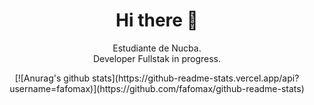 <h1 align="center"> Hi there 👋 </h1>
<p align="center">Estudiante de Nucba. 
<br>
Developer Fullstak in progress. </p>


 <p align="center"> [![Anurag's github stats](https://github-readme-stats.vercel.app/api?username=fafomax)](https://github.com/fafomax/github-readme-stats)</p>

